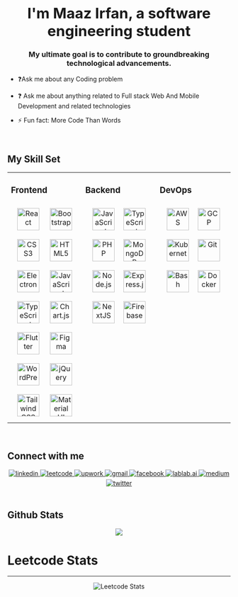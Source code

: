 ### <div align="center"><h1>I'm Maaz Irfan, a software engineering student</h1>
<h3  align="center">My ultimate goal is to contribute to groundbreaking technological advancements.</h3>

  
- ❓Ask me about any Coding problem   
  
- ❓ Ask me about anything related to Full stack Web And Mobile Development and related technologies  
  
- ⚡ Fun fact: More Code Than Words  
  
<br/>  

## My Skill Set  
<table>
<tr>
<td valign="top" width="33%">

### Frontend  
<div align="center">  
<a href="https://reactjs.org/" target="_blank"><img style="margin: 10px" src="https://profilinator.rishav.dev/skills-assets/react-original-wordmark.svg" alt="React" height="50" /></a>  
<a href="https://getbootstrap.com/docs/3.4/javascript/" target="_blank"><img style="margin: 10px" src="https://profilinator.rishav.dev/skills-assets/bootstrap-plain.svg" alt="Bootstrap" height="50" /></a>  
<a href="https://www.w3schools.com/css/" target="_blank"><img style="margin: 10px" src="https://profilinator.rishav.dev/skills-assets/css3-original-wordmark.svg" alt="CSS3" height="50" /></a>  
<a href="https://en.wikipedia.org/wiki/HTML5" target="_blank"><img style="margin: 10px" src="https://profilinator.rishav.dev/skills-assets/html5-original-wordmark.svg" alt="HTML5" height="50" /></a>  
<a href="https://www.electronjs.org/" target="_blank"><img style="margin: 10px" src="https://profilinator.rishav.dev/skills-assets/electron-original.svg" alt="Electron" height="50" /></a>  
<a href="https://www.javascript.com/" target="_blank"><img style="margin: 10px" src="https://profilinator.rishav.dev/skills-assets/javascript-original.svg" alt="JavaScript" height="50" /></a>  
<a href="https://www.typescriptlang.org/" target="_blank"><img style="margin: 10px" src="https://profilinator.rishav.dev/skills-assets/typescript-original.svg" alt="TypeScript" height="50" /></a>  
<a href="https://www.chartjs.org/" target="_blank"><img style="margin: 10px" src="https://profilinator.rishav.dev/skills-assets/logo-title.svg" alt="Chart.js" height="50" /></a>  
<a href="https://flutter.dev/" target="_blank"><img style="margin: 10px" src="https://profilinator.rishav.dev/skills-assets/flutterio-icon.svg" alt="Flutter" height="50" /></a>  
<a href="https://www.figma.com/" target="_blank"><img style="margin: 10px" src="https://profilinator.rishav.dev/skills-assets/figma-icon.svg" alt="Figma" height="50" /></a>  
<a href="https://wordpress.com/" target="_blank"><img style="margin: 10px" src="https://profilinator.rishav.dev/skills-assets/wordpress.png" alt="WordPress" height="50" /></a>  
<a href="https://jquery.com/" target="_blank"><img style="margin: 10px" src="https://profilinator.rishav.dev/skills-assets/jquery.png" alt="jQuery" height="50" /></a>  
<a href="https://www.tailwindcss.com/" target="_blank"><img style="margin: 10px" src="https://profilinator.rishav.dev/skills-assets/tailwindcss.svg" alt="Tailwind CSS" height="50" /></a>  
<a href="https://mui.com/" target="_blank"><img style="margin: 10px" src="https://profilinator.rishav.dev/skills-assets/mui.png" alt="Material UI" height="50" /></a>  
</div>

</td>
<td valign="top" width="33%">

### Backend  
<div align="center" style="display: flex; flex-wrap: wrap; justify-content: center;">
    <a href="https://www.javascript.com/" target="_blank">
        <img style="margin: 10px" src="https://profilinator.rishav.dev/skills-assets/javascript-original.svg" alt="JavaScript" height="50" />
    </a>  
    <a href="https://www.typescriptlang.org/" target="_blank">
        <img style="margin: 10px" src="https://profilinator.rishav.dev/skills-assets/typescript-original.svg" alt="TypeScript" height="50" />
    </a>  
    <a href="https://www.php.net/" target="_blank">
        <img style="margin: 10px" src="https://profilinator.rishav.dev/skills-assets/php-original.svg" alt="PHP" height="50" />
    </a>  
    <a href="https://www.mongodb.com/" target="_blank">
        <img style="margin: 10px" src="https://profilinator.rishav.dev/skills-assets/mongodb-original-wordmark.svg" alt="MongoDB" height="50" />
    </a>  
    <a href="https://nodejs.org/" target="_blank">
        <img style="margin: 10px" src="https://profilinator.rishav.dev/skills-assets/nodejs-original-wordmark.svg" alt="Node.js" height="50" />
    </a>  
    <a href="https://expressjs.com/" target="_blank">
        <img style="margin: 10px" src="https://profilinator.rishav.dev/skills-assets/express-original-wordmark.svg" alt="Express.js" height="50" />
    </a>   
    <a href="https://nextjs.org/" target="_blank">
        <img style="margin: 10px" src="https://profilinator.rishav.dev/skills-assets/nextjs.png" alt="NextJS" height="50" />
    </a>  
    <a href="https://firebase.google.com/" target="_blank">
        <img style="margin: 10px" src="https://profilinator.rishav.dev/skills-assets/firebase.png" alt="Firebase" height="50" />
    </a>  
</div>

</td>
<td valign="top" width="33%">

### DevOps  
<div align="center" style="display: flex; flex-wrap: wrap; justify-content: center;">  
<a href="https://aws.amazon.com/" target="_blank"><img style="margin: 10px" src="https://profilinator.rishav.dev/skills-assets/amazonwebservices-original-wordmark.svg" alt="AWS" height="50" /></a>  
<a href="https://cloud.google.com/" target="_blank"><img style="margin: 10px" src="https://profilinator.rishav.dev/skills-assets/google_cloud-icon.svg" alt="GCP" height="50" /></a>  
<a href="https://kubernetes.io/" target="_blank"><img style="margin: 10px" src="https://profilinator.rishav.dev/skills-assets/kubernetes-icon.svg" alt="Kubernetes" height="50" /></a>  
<a href="https://github.com/" target="_blank"><img style="margin: 10px" src="https://profilinator.rishav.dev/skills-assets/git-scm-icon.svg" alt="Git" height="50" /></a>  
<a href="https://www.gnu.org/software/bash/" target="_blank"><img style="margin: 10px" src="https://profilinator.rishav.dev/skills-assets/gnu_bash-icon.svg" alt="Bash" height="50" /></a>  
<a href="https://www.docker.com/" target="_blank"><img style="margin: 10px" src="https://profilinator.rishav.dev/skills-assets/docker-original-wordmark.svg" alt="Docker" height="50" /></a>  
</div>

</td>
</tr>
</table>
 

<br/>  

## Connect with me 

<div align="center">
    <a href="https://linkedin.com/in/maazaienthusiast" target="_blank">
        <img src="https://img.shields.io/badge/linkedin-%231E77B5.svg?&style=for-the-badge&logo=linkedin&logoColor=white" alt="linkedin" style="margin-bottom: 5px;" />
    </a>
    <a href="https://leetcode.com/u/Maaz_Ai-enthusiast" target="_blank">
        <img src="https://img.shields.io/badge/leetcode-%23FFA116.svg?&style=for-the-badge&logo=leetcode&logoColor=white" alt="leetcode" style="margin-bottom: 5px;" />
    </a>
     <a href="https://www.upwork.com/freelancers/~01fa51ddb2a327f336" target="_blank">
        <img src="https://img.shields.io/badge/upwork-%2338A9FF.svg?&style=for-the-badge&logo=upwork&logoColor=white" alt="upwork" style="margin-bottom: 5px;" />
    </a>
    <a href="mailto:maaz.ai.enthusiast@gmail.com" target="_blank">
        <img src="https://img.shields.io/badge/gmail-%23D14836.svg?&style=for-the-badge&logo=gmail&logoColor=white" alt="gmail" style="margin-bottom: 5px;" />
    </a>
    <a href="https://www.facebook.com/profile.php?id=61558068443560" target="_blank">
        <img src="https://img.shields.io/badge/facebook-%232E87FB.svg?&style=for-the-badge&logo=facebook&logoColor=white" alt="facebook" style="margin-bottom: 5px;" />
    </a>
    <a href="https://lablab.ai/u/@Maaz_Ai_enthusiast" target="_blank">
        <img src="https://img.shields.io/badge/lablab.ai-%230A8F08.svg?&style=for-the-badge&logo=lablab&logoColor=white" alt="lablab.ai" style="margin-bottom: 5px;" />
    </a>
    <a href="https://medium.com/@maazaienthusiast" target="_blank">
        <img src="https://img.shields.io/badge/medium-%23000000.svg?&style=for-the-badge&logo=medium&logoColor=white" alt="medium" style="margin-bottom: 5px;" />
    </a>
    <a href="https://x.com/AiEnthusia84513" target="_blank">
        <img src="https://img.shields.io/badge/twitter-%231DA1F2.svg?&style=for-the-badge&logo=twitter&logoColor=white" alt="twitter" style="margin-bottom: 5px;" />
    </a>
</div>




 
  

<br/>  


## Github Stats  
<div align="center"><img src="https://github-readme-stats.vercel.app/api?username=Maaz-Ai-enthusiast&show_icons=true&count_private=true&hide_border=true" align="center" />

 
</div>  

<h1>Leetcode Stats</h1>
<hr>
<div align="center">

 ![Leetcode Stats](https://leetcard.jacoblin.cool/Maaz_Ai-enthusiast?ext=heatmap)
  
</div>
<br/>



